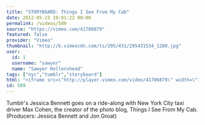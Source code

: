 ```yaml
---
title: "STORYBOARD: Things I See From My Cab"
date: 2012-05-23 19:01:22 00:00
permalink: /videos/589
source: "https://vimeo.com/41706879"
featured: false
provider: "Vimeo"
thumbnail: "http://b.vimeocdn.com/ts/295/431/295431534_1280.jpg"
user:
  id: 1
  username: "sawyer"
  name: "Sawyer Hollenshead"
tags: ["nyc","tumblr","storyboard"]
html: "<iframe src=\"http://player.vimeo.com/video/41706879\" width=\"1280\" height=\"720\" frameborder=\"0\" webkitallowfullscreen mozallowfullscreen allowfullscreen></iframe>"
id: 589
---
```


Tumblr's Jessica Bennett goes on a ride-along with New York City taxi driver Max Cohen, the creator of the photo blog, Things I See From My Cab. (Producers: Jessica Bennett and Jon Groat)